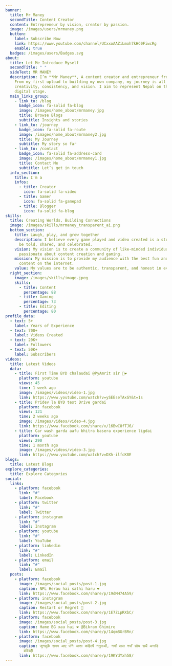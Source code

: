 ```yaml
---
banner:
  title: Mr Maney
  secondTitle: Content Creator
  content: Entrepreneur by vision, creator by passion.
  image: /images/users/mrmaney.png
  button:
    label: Subscribe Now
    link: https://www.youtube.com/channel/UCxxoAAZiLmoh7kHC0FiwcRg
    enable: true
  badges: /images/users/Badges.svg
about:
  title: Let Me Introduce Myself
  secondTitle: " "
  sideText: MR MANEY
  description: I’m **Mr Maney**, A content creator and entrepreneur from Nepal.
    From my first upload to building my own company, my journey is all about
    creativity, consistency, and vision. I aim to represent Nepal on the global
    digital stage.
  main_links_group:
    - link_to: /blog
      badge_icon: fa-solid fa-blog
      image: /images/home_about/mrmaney.jpg
      title: Browse Blogs
      subtitle: Insights and stories
    - link_to: /journey
      badge_icon: fa-solid fa-route
      image: /images/home_about/mrmaney2.jpg
      title: My Journey
      subtitle: My story so far
    - link_to: /contact
      badge_icon: fa-solid fa-address-card
      image: /images/home_about/mrmaney1.jpg
      title: Contact Me
      subtitle: Let’s get in touch
  info_section:
    title: I'm a
    infos:
      - title: Creator
        icon: fa-solid fa-video
      - title: Gamer
        icon: fa-solid fa-gamepad
      - title: Blogger
        icon: fa-solid fa-blog
skills:
  title: Creating Worlds, Building Connections
  image: /images/skills/mrmaney_transparent_ai.png
  bottom_section:
    title: Laugh, play, and grow together
    description: I believe every game played and video created is a story waiting to
      be told, shared, and celebrated.
    vision: My vision is to create a community of like-minded individuals who
      passionate about content creation and gaming.
    mission: My mission is to provide my audience with the best fun and gaming
      content on the internet.
    value: My values are to be authentic, transparent, and honest in everything I do.
  right_section:
    image: /images/skills/image.jpeg
    skills:
      - title: Content
        percentage: 88
      - title: Gaming
        percentage: 73
      - title: Editing
        percentage: 80
profile_data:
  - text: 5+
    label: Years of Experience
  - text: 700+
    label: Videos Created
  - text: 20K+
    label: Followers
  - text: 50K+
    label: Subscribers
videos:
  title: Latest Videos
  data:
    - title: First Time BYD chalaudai @PyAmrit sir 🙏❤️
      platform: youtube
      views: 45
      time: 1 week ago
      image: /images/videos/video-1.jpg
      link: https://www.youtube.com/watch?v=ySEEseTAxGY&t=1s
    - title: Pridev la BYD test Drive gardai
      platform: facebook
      views: 121
      time: 2 weeks ago
      image: /images/videos/video-4.jpg
      link: https://www.facebook.com/share/v/16BwC8fTJ6/
    - title: Car wash garda aafu bhitra basera experience ligdai
      platform: youtube
      views: 290
      time: 1 month ago
      image: /images/videos/video-3.jpg
      link: https://www.youtube.com/watch?v=DXh-ilfcK8E
blogs:
  title: Latest Blogs
explore_categories:
  title: Explore Categories
social:
  links:
    - platform: facebook
      link: "#"
      label: Facebook
    - platform: twitter
      link: "#"
      label: Twitter
    - platform: instagram
      link: "#"
      label: Instagram
    - platform: youtube
      link: "#"
      label: YouTube
    - platform: linkedin
      link: "#"
      label: LinkedIn
    - platform: email
      link: "#"
      label: Email
  posts:
    - platform: facebook
      image: /images/social_posts/post-1.jpg
      caption: NPL Herau hai sathi haru ❤️
      link: https://www.facebook.com/share/p/19dMH74A59/
    - platform: instagram
      image: /images/social_posts/post-2.jpg
      caption: Restart or Regret 🫥
      link: https://www.facebook.com/share/p/1E7ZLpRXbC/
    - platform: facebook
      image: /images/social_posts/post-3.jpg
      caption: Hame BG xau hai ❤️ @Bikram Ghimire
      link: https://www.facebook.com/share/p/14qmBGrBRn/
    - platform: facebook
      image: /images/social_posts/post-4.jpg
      caption: जुनसुकै समय आए पनि आशा कहिल्यै नगुमाऔं, नयाँ साल नयाँ सोच सधैं अगाडि
        बढिरहौँ
      link: https://www.facebook.com/share/p/19KYdYxh58/
---
```

